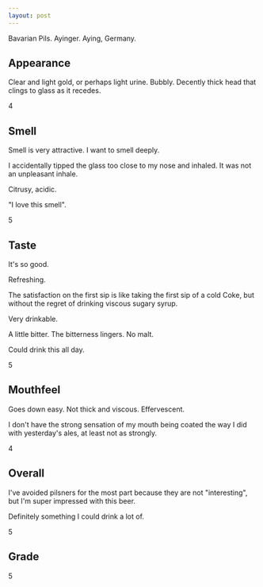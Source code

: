 ```yaml
---
layout: post
---
```


Bavarian Pils.
Ayinger.
Aying, Germany.



## Appearance

Clear and light gold, or perhaps light urine.
Bubbly.
Decently thick head that clings to glass as it recedes.

4

## Smell

Smell is very attractive.
I want to smell deeply.

I accidentally tipped the glass too close to my nose and inhaled.
It was not an unpleasant inhale.

Citrusy, acidic.

"I love this smell".

5

## Taste

It's so good.

Refreshing.

The satisfaction on the first sip is like taking the first sip of a cold Coke,
but without the regret of drinking viscous sugary syrup.

Very drinkable.

A little bitter.
The bitterness lingers.
No malt.

Could drink this all day.

5

## Mouthfeel

Goes down easy.
Not thick and viscous.
Effervescent.

I don't have the strong sensation of my mouth being coated the way I did with yesterday's ales,
at least not as strongly.

4

## Overall

I've avoided pilsners for the most part because they are not "interesting",
but I'm super impressed with this beer.

Definitely something I could drink a lot of.

5

## Grade

5
